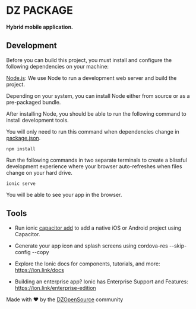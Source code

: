 
# DZ PACKAGE

  

**Hybrid mobile application.**

  

## Development

  

Before you can build this project, you must install and configure the following dependencies on your machine:

  

[Node.js]([https://nodejs.org/en/download/](https://nodejs.org/en/download/)): We use Node to run a development web server and build the project.

Depending on your system, you can install Node either from source or as a pre-packaged bundle.

  

After installing Node, you should be able to run the following command to install development tools.

You will only need to run this command when dependencies change in [package.json](package.json).

  

    npm install

  

Run the following commands in two separate terminals to create a blissful development experience where your browser auto-refreshes when files change on your hard drive.

  

    ionic serve

  

You will be able to see your app in the browser.

  

## Tools

  

- Run ionic [capacitor add](https://ionicframework.com/docs/cli/commands/capacitor-add) to add a native iOS or Android project using Capacitor.

- Generate your app icon and splash screens using cordova-res --skip-config --copy

- Explore the Ionic docs for components, tutorials, and more: https://ion.link/docs

- Building an enterprise app? Ionic has Enterprise Support and Features: https://ion.link/enterprise-edition

Made with :heart: by the [DZOpenSource](https://github.com/DZOpenSource) community
